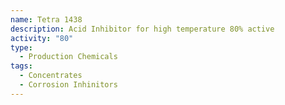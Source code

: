 ```yaml
---
name: Tetra 1438
description: Acid Inhibitor for high temperature 80% active
activity: "80"
type:
  - Production Chemicals
tags:
  - Concentrates
  - Corrosion Inhinitors
---
```

